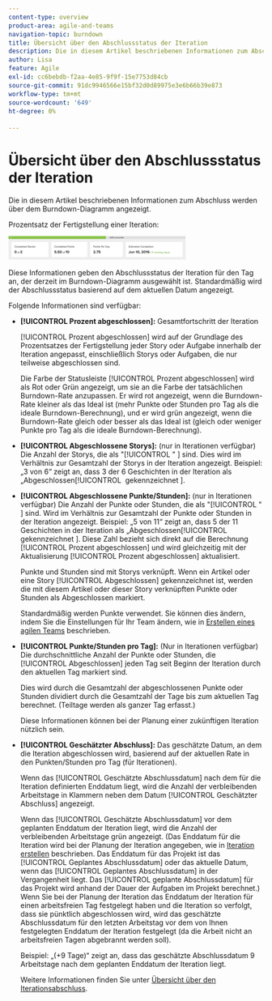 ```yaml
---
content-type: overview
product-area: agile-and-teams
navigation-topic: burndown
title: Übersicht über den Abschlussstatus der Iteration
description: Die in diesem Artikel beschriebenen Informationen zum Abschluss werden über dem Burndown-Diagramm angezeigt.
author: Lisa
feature: Agile
exl-id: cc6bebdb-f2aa-4e85-9f9f-15e7753d84cb
source-git-commit: 91dc9946566e15bf32d0d89975e3e6b66b39e873
workflow-type: tm+mt
source-wordcount: '649'
ht-degree: 0%

---
```


# Übersicht über den Abschlussstatus der Iteration

Die in diesem Artikel beschriebenen Informationen zum Abschluss werden über dem Burndown-Diagramm angezeigt.

Prozentsatz der Fertigstellung einer Iteration:

![Bedienfeld „Iterationsdetails“](assets/burndown-percentcomplete-350x47.png)

Diese Informationen geben den Abschlussstatus der Iteration für den Tag an, der derzeit im Burndown-Diagramm ausgewählt ist. Standardmäßig wird der Abschlussstatus basierend auf dem aktuellen Datum angezeigt.

Folgende Informationen sind verfügbar:

* **[!UICONTROL Prozent abgeschlossen]:** Gesamtfortschritt der Iteration

  [!UICONTROL Prozent abgeschlossen] wird auf der Grundlage des Prozentsatzes der Fertigstellung jeder Story oder Aufgabe innerhalb der Iteration angepasst, einschließlich Storys oder Aufgaben, die nur teilweise abgeschlossen sind.

  Die Farbe der Statusleiste [!UICONTROL Prozent abgeschlossen] wird als Rot oder Grün angezeigt, um sie an die Farbe der tatsächlichen Burndown-Rate anzupassen. Er wird rot angezeigt, wenn die Burndown-Rate kleiner als das Ideal ist (mehr Punkte oder Stunden pro Tag als die ideale Burndown-Berechnung), und er wird grün angezeigt, wenn die Burndown-Rate gleich oder besser als das Ideal ist (gleich oder weniger Punkte pro Tag als die ideale Burndown-Berechnung).

* **[!UICONTROL Abgeschlossene Storys]:** (nur in Iterationen verfügbar) Die Anzahl der Storys, die als &quot;[!UICONTROL &quot; &#x200B;] sind. Dies wird im Verhältnis zur Gesamtzahl der Storys in der Iteration angezeigt. Beispiel: „3 von 6“ zeigt an, dass 3 der 6 Geschichten in der Iteration als „Abgeschlossen[!UICONTROL &#x200B; gekennzeichnet &#x200B;].
* **[!UICONTROL Abgeschlossene Punkte/Stunden]:** (nur in Iterationen verfügbar) Die Anzahl der Punkte oder Stunden, die als &quot;[!UICONTROL &quot; &#x200B;] sind. Wird im Verhältnis zur Gesamtzahl der Punkte oder Stunden in der Iteration angezeigt. Beispiel: „5 von 11“ zeigt an, dass 5 der 11 Geschichten in der Iteration als „Abgeschlossen[!UICONTROL &#x200B; gekennzeichnet &#x200B;]. Diese Zahl bezieht sich direkt auf die Berechnung [!UICONTROL Prozent abgeschlossen] und wird gleichzeitig mit der Aktualisierung [!UICONTROL Prozent abgeschlossen] aktualisiert.

  Punkte und Stunden sind mit Storys verknüpft. Wenn ein Artikel oder eine Story [!UICONTROL Abgeschlossen] gekennzeichnet ist, werden die mit diesem Artikel oder dieser Story verknüpften Punkte oder Stunden als Abgeschlossen markiert.

  Standardmäßig werden Punkte verwendet. Sie können dies ändern, indem Sie die Einstellungen für Ihr Team ändern, wie in [Erstellen eines agilen Teams](../../../agile/get-started-with-agile-in-workfront/create-an-agile-team.md) beschrieben.

* **[!UICONTROL Punkte/Stunden pro Tag]:** (Nur in Iterationen verfügbar) Die durchschnittliche Anzahl der Punkte oder Stunden, die [!UICONTROL Abgeschlossen] jeden Tag seit Beginn der Iteration durch den aktuellen Tag markiert sind.

  Dies wird durch die Gesamtzahl der abgeschlossenen Punkte oder Stunden dividiert durch die Gesamtzahl der Tage bis zum aktuellen Tag berechnet. (Teiltage werden als ganzer Tag erfasst.)

  Diese Informationen können bei der Planung einer zukünftigen Iteration nützlich sein.

* **[!UICONTROL Geschätzter Abschluss]:** Das geschätzte Datum, an dem die Iteration abgeschlossen wird, basierend auf der aktuellen Rate in den Punkten/Stunden pro Tag (für Iterationen).

  Wenn das [!UICONTROL Geschätzte Abschlussdatum] nach dem für die Iteration definierten Enddatum liegt, wird die Anzahl der verbleibenden Arbeitstage in Klammern neben dem Datum [!UICONTROL Geschätzter Abschluss] angezeigt.

  Wenn das [!UICONTROL Geschätzte Abschlussdatum] vor dem geplanten Enddatum der Iteration liegt, wird die Anzahl der verbleibenden Arbeitstage grün angezeigt. (Das Enddatum für die Iteration wird bei der Planung der Iteration angegeben, wie in [Iteration erstellen](../../../agile/use-scrum-in-an-agile-team/iterations/create-an-iteration.md) beschrieben. Das Enddatum für das Projekt ist das [!UICONTROL Geplantes Abschlussdatum] oder das aktuelle Datum, wenn das [!UICONTROL Geplantes Abschlussdatum] in der Vergangenheit liegt. Das [!UICONTROL geplante Abschlussdatum] für das Projekt wird anhand der Dauer der Aufgaben im Projekt berechnet.) Wenn Sie bei der Planung der Iteration das Enddatum der Iteration für einen arbeitsfreien Tag festgelegt haben und die Iteration so verfolgt, dass sie pünktlich abgeschlossen wird, wird das geschätzte Abschlussdatum für den letzten Arbeitstag vor dem von Ihnen festgelegten Enddatum der Iteration festgelegt (da die Arbeit nicht an arbeitsfreien Tagen abgebrannt werden soll).

  Beispiel: „(+9 Tage)“ zeigt an, dass das geschätzte Abschlussdatum 9 Arbeitstage nach dem geplanten Enddatum der Iteration liegt.

  Weitere Informationen finden Sie unter [Übersicht über den Iterationsabschluss](#Understanding-How-Days-Off-Affect-the-Burndown-Chart).
